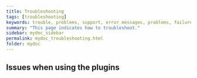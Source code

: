 ```yaml
---
title: Troubleshooting
tags: [troubleshooting]
keywords: trouble, problems, support, error messages, problems, failure, error, #fail, model based testing, graphwalker, Eclipse plugin, GraphWalker Eclipse Plugin
summary: "This page indicates how to troubleshoot."
sidebar: mydoc_sidebar
permalink: mydoc_troubleshooting.html
folder: mydoc
---
```


## Issues when using the plugins
 